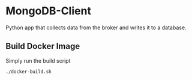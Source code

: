 # MongoDB-Client
Python app that collects data from the broker and writes it to a database.

## Build Docker Image
Simply run the build script
```
./docker-build.sh
```